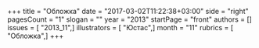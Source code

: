 +++
title = "Обложка"
date = "2017-03-02T11:22:38+03:00"
side = "right"
pagesCount = "1"
slogan = ""
year = "2013"
startPage = "front"
authors = []
issues = [ "2013_11",]
illustrators = [ "Юстас",]
month = "11"
rubrics = [ "Обложка",]
+++

